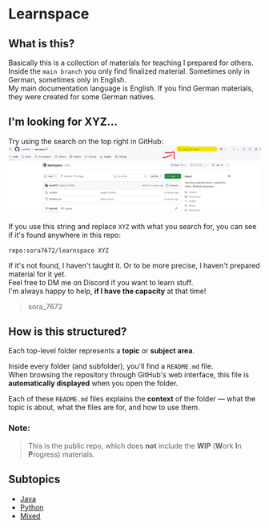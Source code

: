# Learnspace

## What is this?
Basically this is a collection of materials for teaching I prepared for others.  
Inside the `main branch` you only find finalized material. Sometimes only in German, sometimes only in English.  
My main documentation language is English. If you find German materials, they were created for some German natives.

## I'm looking for XYZ...
Try using the search on the top right in GitHub:  
![search.png](search.png)

If you use this string and replace `XYZ` with what you search for, you can see if it's found anywhere in this repo:

```
repo:sora7672/learnspace XYZ
```

If it's not found, I haven't taught it. Or to be more precise, I haven't prepared material for it yet.  
Feel free to DM me on Discord if you want to learn stuff.  
I'm always happy to help, **if I have the capacity** at that time!  
> sora_7672


## How is this structured?
Each top-level folder represents a **topic** or **subject area**.

Inside every folder (and subfolder), you'll find a `README.md` file.  
When browsing the repository through GitHub's web interface, this file is **automatically displayed** when you open the folder.

Each of these `README.md` files explains the **context** of the folder — what the topic is about, what the files are for, and how to use them.

### Note:
>This is the public repo, which does **not** include the **WIP** (**W**ork **I**n **P**rogress) materials.

## Subtopics
- [Java](java/README.md)
- [Python](python/README.md)
- [Mixed](mixed/README.md)

